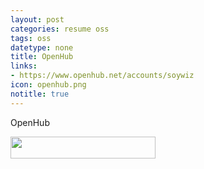 ```yaml
---
layout: post
categories: resume oss
tags: oss
datetype: none
title: OpenHub
links:
- https://www.openhub.net/accounts/soywiz
icon: openhub.png
notitle: true
---
```


OpenHub

<a href="https://www.openhub.net/accounts/71283?ref=Detailed" target="_blank"><img src="https://www.openhub.net/accounts/71283/widgets/account_detailed.gif" width="232" height="35" /></a>

